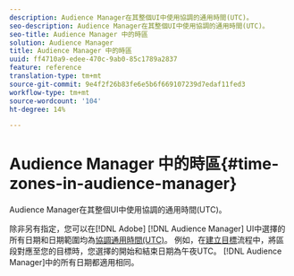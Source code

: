 ```yaml
---
description: Audience Manager在其整個UI中使用協調的通用時間(UTC)。
seo-description: Audience Manager在其整個UI中使用協調的通用時間(UTC)。
seo-title: Audience Manager 中的時區
solution: Audience Manager
title: Audience Manager 中的時區
uuid: ff4710a9-edee-470c-9ab0-85c1789a2837
feature: reference
translation-type: tm+mt
source-git-commit: 9e4f2f26b83fe6e5b6f669107239d7edaf11fed3
workflow-type: tm+mt
source-wordcount: '104'
ht-degree: 14%

---
```



# Audience Manager 中的時區{#time-zones-in-audience-manager}

Audience Manager在其整個UI中使用協調的通用時間(UTC)。

除非另有指定，您可以在[!DNL Adobe] [!DNL Audience Manager] UI中選擇的所有日期和日期範圍均為[協調通用時間(UTC)](https://www.timeanddate.com/worldclock/timezone/utc)。 例如，在[建立目標](../features/destinations/create-cookie-destination.md#segments-mapping)流程中，將區段對應至您的目標時，您選擇的開始和結束日期為午夜UTC。 [!DNL Audience Manager]中的所有日期都適用相同。
